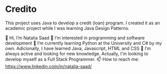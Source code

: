 # Credito
This project uses Java to develop a credit (loan) program. I created it as an academic project while I was learning Java Design Patterns.

👋 Hi, I’m Natalia Saad 
👀 I’m interested in programming and software development 
🌱 I’m currently learning Python at the University and C# by my own. Adicionally, I have learned Java, Javascript, HTML and CSS 
💞️ I’m always active and looking for new knowledge. Actually, I'm looking to develop myself as a Full Stack Programmer. 
📫 How to reach me: https://www.linkedin.com/in/natalia-saad/
